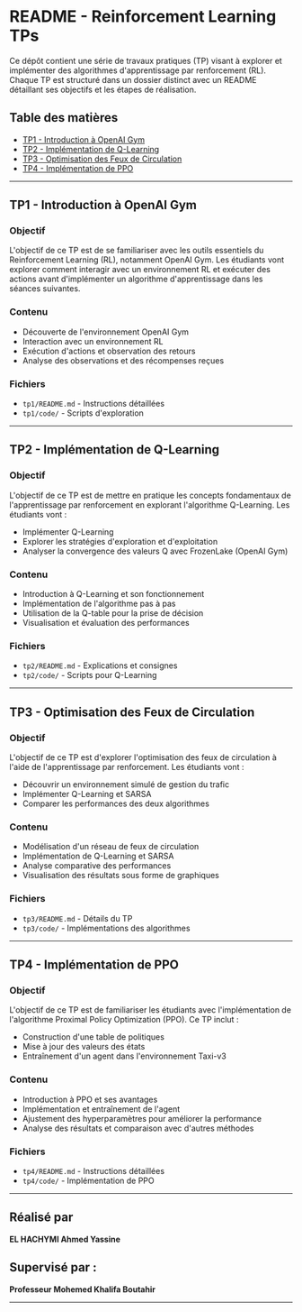 # README - Reinforcement Learning TPs

Ce dépôt contient une série de travaux pratiques (TP) visant à explorer et implémenter des algorithmes d'apprentissage par renforcement (RL). Chaque TP est structuré dans un dossier distinct avec un README détaillant ses objectifs et les étapes de réalisation.

## Table des matières
- [TP1 - Introduction à OpenAI Gym](#tp1---introduction-à-openai-gym)
- [TP2 - Implémentation de Q-Learning](#tp2---implémentation-de-q-learning)
- [TP3 - Optimisation des Feux de Circulation](#tp3---optimisation-des-feux-de-circulation)
- [TP4 - Implémentation de PPO](#tp4---implémentation-de-ppo)

---

## TP1 - Introduction à OpenAI Gym

### Objectif
L'objectif de ce TP est de se familiariser avec les outils essentiels du Reinforcement Learning (RL), notamment OpenAI Gym. Les étudiants vont explorer comment interagir avec un environnement RL et exécuter des actions avant d'implémenter un algorithme d'apprentissage dans les séances suivantes.

### Contenu
- Découverte de l'environnement OpenAI Gym
- Interaction avec un environnement RL
- Exécution d'actions et observation des retours
- Analyse des observations et des récompenses reçues

### Fichiers
- `tp1/README.md` - Instructions détaillées
- `tp1/code/` - Scripts d'exploration

---

## TP2 - Implémentation de Q-Learning

### Objectif
L'objectif de ce TP est de mettre en pratique les concepts fondamentaux de l'apprentissage par renforcement en explorant l'algorithme Q-Learning. Les étudiants vont :
- Implémenter Q-Learning
- Explorer les stratégies d'exploration et d'exploitation
- Analyser la convergence des valeurs Q avec FrozenLake (OpenAI Gym)

### Contenu
- Introduction à Q-Learning et son fonctionnement
- Implémentation de l'algorithme pas à pas
- Utilisation de la Q-table pour la prise de décision
- Visualisation et évaluation des performances

### Fichiers
- `tp2/README.md` - Explications et consignes
- `tp2/code/` - Scripts pour Q-Learning

---

## TP3 - Optimisation des Feux de Circulation

### Objectif
L'objectif de ce TP est d'explorer l'optimisation des feux de circulation à l'aide de l'apprentissage par renforcement. Les étudiants vont :
- Découvrir un environnement simulé de gestion du trafic
- Implémenter Q-Learning et SARSA
- Comparer les performances des deux algorithmes

### Contenu
- Modélisation d'un réseau de feux de circulation
- Implémentation de Q-Learning et SARSA
- Analyse comparative des performances
- Visualisation des résultats sous forme de graphiques

### Fichiers
- `tp3/README.md` - Détails du TP
- `tp3/code/` - Implémentations des algorithmes

---

## TP4 - Implémentation de PPO

### Objectif
L'objectif de ce TP est de familiariser les étudiants avec l'implémentation de l'algorithme Proximal Policy Optimization (PPO). Ce TP inclut :
- Construction d'une table de politiques
- Mise à jour des valeurs des états
- Entraînement d'un agent dans l'environnement Taxi-v3

### Contenu
- Introduction à PPO et ses avantages
- Implémentation et entraînement de l'agent
- Ajustement des hyperparamètres pour améliorer la performance
- Analyse des résultats et comparaison avec d'autres méthodes

### Fichiers
- `tp4/README.md` - Instructions détaillées
- `tp4/code/` - Implémentation de PPO

---

## Réalisé par
**EL HACHYMI Ahmed Yassine**

## Supervisé par :
**Professeur Mohemed Khalifa Boutahir**

---
